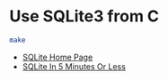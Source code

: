 # Use SQLite3 from C

```sh
make
```

- [SQLite Home Page](https://sqlite.org/)
- [SQLite In 5 Minutes Or Less](https://sqlite.org/quickstart.html)
